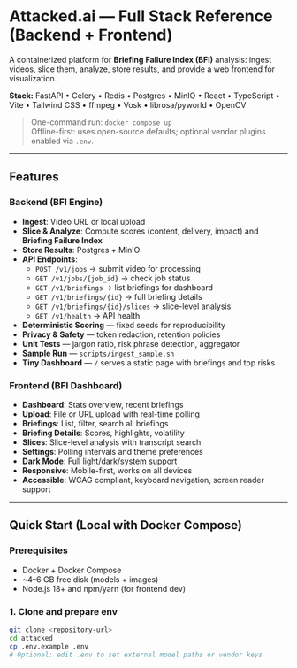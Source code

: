 # Attacked.ai — Full Stack Reference (Backend + Frontend)

A containerized platform for **Briefing Failure Index (BFI)** analysis: ingest videos, slice them, analyze, store results, and provide a web frontend for visualization.

**Stack:** FastAPI • Celery • Redis • Postgres • MinIO • React • TypeScript • Vite • Tailwind CSS • ffmpeg • Vosk • librosa/pyworld • OpenCV

> One-command run: `docker compose up`  
> Offline-first: uses open-source defaults; optional vendor plugins enabled via `.env`.

---

## Features

### Backend (BFI Engine)
- **Ingest**: Video URL or local upload
- **Slice & Analyze**: Compute scores (content, delivery, impact) and **Briefing Failure Index**
- **Store Results**: Postgres + MinIO
- **API Endpoints**:
  - `POST /v1/jobs` → submit video for processing
  - `GET /v1/jobs/{job_id}` → check job status
  - `GET /v1/briefings` → list briefings for dashboard
  - `GET /v1/briefings/{id}` → full briefing details
  - `GET /v1/briefings/{id}/slices` → slice-level analysis
  - `GET /v1/health` → API health
- **Deterministic Scoring** — fixed seeds for reproducibility
- **Privacy & Safety** — token redaction, retention policies
- **Unit Tests** — jargon ratio, risk phrase detection, aggregator
- **Sample Run** — `scripts/ingest_sample.sh`
- **Tiny Dashboard** — `/` serves a static page with briefings and top risks

### Frontend (BFI Dashboard)
- **Dashboard**: Stats overview, recent briefings
- **Upload**: File or URL upload with real-time polling
- **Briefings**: List, filter, search all briefings
- **Briefing Details**: Scores, highlights, volatility
- **Slices**: Slice-level analysis with transcript search
- **Settings**: Polling intervals and theme preferences
- **Dark Mode**: Full light/dark/system support
- **Responsive**: Mobile-first, works on all devices
- **Accessible**: WCAG compliant, keyboard navigation, screen reader support

---

## Quick Start (Local with Docker Compose)

### Prerequisites
- Docker + Docker Compose
- ~4–6 GB free disk (models + images)
- Node.js 18+ and npm/yarn (for frontend dev)

### 1. Clone and prepare env
```bash
git clone <repository-url>
cd attacked
cp .env.example .env
# Optional: edit .env to set external model paths or vendor keys
